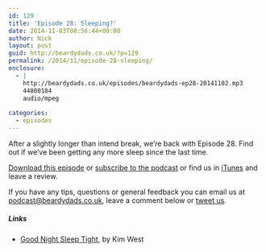 ```yaml
---
id: 129
title: 'Episode 28: Sleeping?'
date: 2014-11-03T08:56:44+00:00
author: Nick
layout: post
guid: http://beardydads.co.uk/?p=129
permalink: /2014/11/episode-28-sleeping/
enclosure:
  - |
    http://beardydads.co.uk/episodes/beardydads-ep28-20141102.mp3
    44800184
    audio/mpeg
    
categories:
  - episodes
---
```

After a slightly longer than intend break, we&#8217;re back with Episode 28. Find out if we&#8217;ve been getting any more sleep since the last time.

[Download this episode](http://beardydads.co.uk/episodes/beardydads-ep28-20141102.mp3) or [subscribe to the podcast](http://feeds.feedburner.com/BeardyDads) or find us in [iTunes](https://itunes.apple.com/gb/podcast/beardy-dads/id798785734) and leave a review.

If you have any tips, questions or general feedback you can email us at <podcast@beardydads.co.uk>, leave a comment below or [tweet us](http://twitter.com/beardydads).

##### Links

  * [Good Night Sleep Tight](http://www.amazon.co.uk/Good-Night-Sleep-Tight-solutions/dp/0749942215), by Kim West